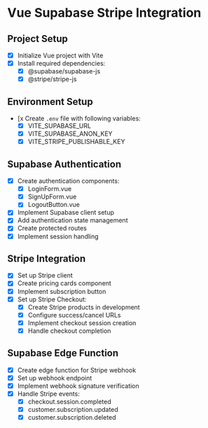 # Vue Supabase Stripe Integration

## Project Setup
- [x] Initialize Vue project with Vite
- [x] Install required dependencies:
  - [x] @supabase/supabase-js
  - [x] @stripe/stripe-js

## Environment Setup
- [x Create `.env` file with following variables:
  - [x] VITE_SUPABASE_URL
  - [x] VITE_SUPABASE_ANON_KEY
  - [x] VITE_STRIPE_PUBLISHABLE_KEY

## Supabase Authentication
- [x] Create authentication components:
  - [x] LoginForm.vue
  - [x] SignUpForm.vue
  - [x] LogoutButton.vue
- [x] Implement Supabase client setup
- [x] Add authentication state management
- [x] Create protected routes
- [x] Implement session handling

## Stripe Integration
- [x] Set up Stripe client
- [x] Create pricing cards component
- [x] Implement subscription button
- [x] Set up Stripe Checkout:
  - [x] Create Stripe products in development
  - [x] Configure success/cancel URLs
  - [x] Implement checkout session creation
  - [x] Handle checkout completion

## Supabase Edge Function
- [x] Create edge function for Stripe webhook
- [x] Set up webhook endpoint
- [x] Implement webhook signature verification
- [x] Handle Stripe events:
  - [x] checkout.session.completed
  - [x] customer.subscription.updated
  - [x] customer.subscription.deleted